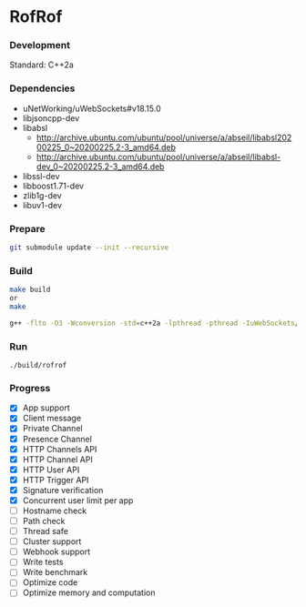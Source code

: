 # RofRof


### Development

Standard: C++2a

### Dependencies
* uNetWorking/uWebSockets#v18.15.0
* libjsoncpp-dev
* libabsl
    * http://archive.ubuntu.com/ubuntu/pool/universe/a/abseil/libabsl20200225_0~20200225.2-3_amd64.deb
    * http://archive.ubuntu.com/ubuntu/pool/universe/a/abseil/libabsl-dev_0~20200225.2-3_amd64.deb
* libssl-dev
* libboost1.71-dev
* zlib1g-dev
* libuv1-dev

### Prepare

```bash
git submodule update --init --recursive
```

### Build

```bash
make build
or
make

g++ -flto -O3 -Wconversion -std=c++2a -lpthread -pthread -IuWebSockets/src -IuWebSockets/uSockets/src src/main.cpp -o main uWebSockets/uSockets/*.o -lz -lssl -lcrypto -luv -ljsoncpp && ./main
```

### Run
```
./build/rofrof
```

### Progress

- [x] App support
- [x] Client message 
- [x] Private Channel 
- [x] Presence Channel 
- [x] HTTP Channels API 
- [x] HTTP Channel API 
- [x] HTTP User API 
- [x] HTTP Trigger API 
- [x] Signature verification 
- [x] Concurrent user limit per app  
- [ ] Hostname check  
- [ ] Path check  
- [ ] Thread safe
- [ ] Cluster support
- [ ] Webhook support
- [ ] Write tests
- [ ] Write benchmark
- [ ] Optimize code
- [ ] Optimize memory and computation